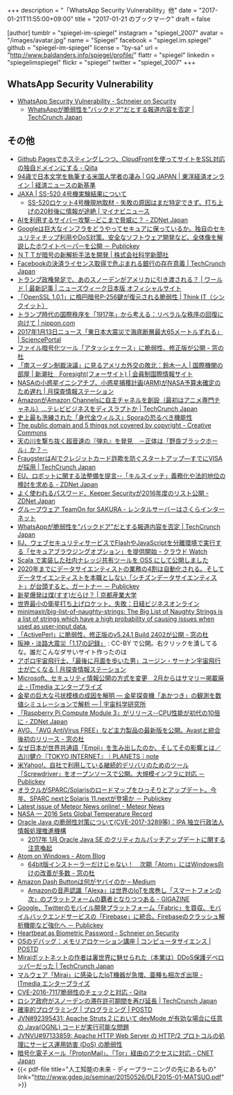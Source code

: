 +++
description = "「WhatsApp Security Vulnerability」他"
date = "2017-01-21T11:55:00+09:00"
title = "2017-01-21 のブックマーク"
draft = false

[author]
  tumblr = "spiegel-im-spiegel"
  instagram = "spiegel_2007"
  avatar = "/images/avatar.jpg"
  name = "Spiegel"
  facebook = "spiegel.im.spiegel"
  github = "spiegel-im-spiegel"
  license = "by-sa"
  url = "http://www.baldanders.info/spiegel/profile/"
  flattr = "spiegel"
  linkedin = "spiegelimspiegel"
  flickr = "spiegel"
  twitter = "spiegel_2007"
+++

## WhatsApp Security Vulnerability

- [WhatsApp Security Vulnerability - Schneier on Security](https://www.schneier.com/blog/archives/2017/01/whatsapp_securi.html)
    - [WhatsAppが脆弱性を”バックドア”だとする報道内容を否定 | TechCrunch Japan](http://jp.techcrunch.com/2017/01/15/20170113encrypted-messaging-platform-whatsapp-denies-backdoor-claim/)

## その他

- [Github Pagesでホスティングしつつ、CloudFrontを使ってサイトをSSL対応の独自ドメインにする - Qiita](http://qiita.com/kechol/items/9609e1ab4a673e05b613)
- [94歳で日本文学を執筆する米国人学者の凄み | GQ JAPAN | 東洋経済オンライン | 経済ニュースの新基準](http://toyokeizai.net/articles/-/152927)
- [JAXA | SS-520 4号機実験結果について](http://www.jaxa.jp/press/2017/01/20170115_ss-520-4_j.html)
    - [SS-520ロケット4号機現地取材 - 失敗の原因はまだ特定できず、打ち上げの20秒後に情報が途絶 | マイナビニュース](http://news.mynavi.jp/articles/2017/01/15/ss520_04_04/)
- [AIを利用するサイバー攻撃--どこまで脅威に？ - ZDNet Japan](http://japan.zdnet.com/article/35094938/)
- [Googleは巨大なインフラをどうやってセキュアに保っているか。独自のセキュリティチップ利用やDoS対策、安全なソフトウェア開発など、全体像を解説したホワイトペーパーを公開 － Publickey](http://www.publickey1.jp/blog/17/googledos.html)
- [ＮＴＴが暗号の新解析手法を開発 | 株式会社科学新聞社](http://sci-news.co.jp/news/%ef%bd%8e%ef%bd%94%ef%bd%94%e3%81%8c%e6%9a%97%e5%8f%b7%e3%81%ae%e6%96%b0%e8%a7%a3%e6%9e%90%e6%89%8b%e6%b3%95%e3%82%92%e9%96%8b%e7%99%ba/)
- [Facebookの決済ライセンス取得で危ぶまれる銀行の存在意義 | TechCrunch Japan](http://jp.techcrunch.com/2017/01/14/20170112what-facebooks-european-payment-license-could-mean-for-banks/)
- [トランプ政権発足で、あのスノーデンがアメリカに引き渡される？ | ワールド | 最新記事 | ニューズウィーク日本版 オフィシャルサイト](http://www.newsweekjapan.jp/stories/world/2017/01/post-6717.php)
- [「OpenSSL 1.0.1」に楕円暗号P-256鍵が復元される脆弱性 | Think IT（シンクイット）](https://thinkit.co.jp/news/bn/11235)
- [トランプ時代の国際秩序を「1917年」から考える：リベラルな秩序の回復に向けて | nippon.com](http://www.nippon.com/ja/in-depth/a05303/)
- [2017年1月13日ニュース「東日本大震災で海底断層最大65メートルずれる」 | SciencePortal](http://scienceportal.jst.go.jp/news/newsflash_review/newsflash/2017/01/20170113_02.html)
- [ファイル暗号化ツール「アタッシェケース」に脆弱性、修正版が公開 - 窓の杜](http://forest.watch.impress.co.jp/docs/news/1038941.html)
- [「南スーダン制裁決議」に見るアメリカ外交の敗北：鈴木一人 | 国際機関の部屋 | 新潮社　Foresight(フォーサイト) | 会員制国際情報サイト](http://www.fsight.jp/articles/-/41908)
- [NASAの小惑星イニシアチブ、小惑星捕獲計画(ARM)がNASA予算未確定のため遅れ | 月探査情報ステーション](http://moonstation.jp/blog/asteroidexp/asteroidinitiative/arm-mission-will-delay-due-to-uncertainty-of-2017-budget)
- [AmazonがAmazon Channelsに自主チャネルを創設（最初はアニメ専門チャネル）…テレビビジネスをディスラプトか | TechCrunch Japan](http://jp.techcrunch.com/2017/01/13/20170112amazon-launches-the-first-of-its-own-subscription-vod-channels-anime-strike/)
- [史上最も洗練された「身代金ウィルス」Sporaの恐るべき機能性](http://blogos.com/article/205763/)
- [The public domain and 5 things not covered by copyright - Creative Commons](https://creativecommons.org/2017/01/16/public-domain-5-things-not-covered-copyright/)
- [天の川を撃ち抜く超音速の『弾丸』を発見　－正体は「野良ブラックホール」か？－](http://www.nro.nao.ac.jp/news/2017/0116-yamada.html)
- [FraugsterはAIでクレジットカード詐欺を防ぐスタートアップ―すでにVISAが採用 | TechCrunch Japan](http://jp.techcrunch.com/2017/01/17/20170116fraugster/)
- [EU、ロボットに関する法整備を提言--「キルスイッチ」義務化や法的地位の検討を求める - ZDNet Japan](http://japan.zdnet.com/article/35095025/)
- [よく使われるパスワード、Keeper Securityが2016年度のリスト公開 - ZDNet Japan](http://japan.zdnet.com/article/35095018/)
- [グループウェア TeamOn for SAKURA - レンタルサーバーはさくらインターネット](http://www.sakura.ne.jp/function/teamon.html)
- [WhatsAppが脆弱性を”バックドア”だとする報道内容を否定 | TechCrunch Japan](http://jp.techcrunch.com/2017/01/15/20170113encrypted-messaging-platform-whatsapp-denies-backdoor-claim/)
- [IIJ、ウェブセキュリティサービスでFlashやJavaScriptを分離環境で実行する「セキュアブラウジングオプション」を提供開始 - クラウド Watch](http://cloud.watch.impress.co.jp/docs/news/1039162.html)
- [Scala で実装した社内ナレッジ共有ツールを OSS にして公開しました](http://tech.atware.co.jp/sharedocs/)
- [2020年までにデータサイエンティストの業務の4割は自動化される。そしてデータサイエンティストを本職としない「シチズンデータサイエンティスト」が台頭すると、ガートナー － Publickey](http://www.publickey1.jp/blog/17/20204.html)
- [新星爆発は煤(すす)だらけ？ | 京都産業大学](http://www.kyoto-su.ac.jp/news/20170116_859_nova_s.html)
- [世界最小の衛星打ち上げロケット、失敗：日経ビジネスオンライン](http://business.nikkeibp.co.jp/atcl/opinion/15/217467/011600042/?rt=nocnt)
- [minimaxir/big-list-of-naughty-strings: The Big List of Naughty Strings is a list of strings which have a high probability of causing issues when used as user-input data.](https://github.com/minimaxir/big-list-of-naughty-strings)
- [「ActivePerl」に脆弱性、修正版のv5.24.1 Build 2402が公開 - 窓の杜](http://forest.watch.impress.co.jp/docs/news/1039508.html)
- [阪神・淡路大震災「1.17の記録」](http://kobe117shinsai.jp/) : CC-BY で公開。右クリックを潰してるな。誰だこんなダサいサイト作ったのは
- [アポロ宇宙飛行士、「最後に月面を歩いた男」ユージン・サーナン宇宙飛行士が亡くなる | 月探査情報ステーション](http://moonstation.jp/blog/lunarexp/apollo/eugene-cernan-the-last-man-on-the-moon-dies)
- [Microsoft、セキュリティ情報公開の方式を変更　2月からはサマリー掲載廃止 - ITmedia エンタープライズ](http://www.itmedia.co.jp/enterprise/articles/1701/17/news071.html)
- [金星の巨大な弓状模様の成因を解明 ― 金星探査機「あかつき」の観測を数値シミュレーションで解析 ― | 宇宙科学研究所](http://www.isas.jaxa.jp/topics/000826.html)
- [「Raspberry Pi Compute Module 3」がリリース--CPU性能が初代の10倍に - ZDNet Japan](http://japan.zdnet.com/article/35095075/)
- [AVG、「AVG AntiVirus FREE」など主力製品の最新版を公開。Avastと統合後初のリリース - 窓の杜](http://forest.watch.impress.co.jp/docs/news/1039393.html)
- [なぜ日本が世界共通語「Emoji」を生み出したのか、そしてその影響とは／古川健介『TOKYO INTERNET』｜PLANETS｜note](https://note.mu/wakusei2nd/n/n562b7d525897)
- [米Yahoo!、自社で利用している継続的デリバリのためのツール「Screwdriver」をオープンソースで公開。大規模インフラに対応 － Publickey](http://www.publickey1.jp/blog/17/yahooscrewdriver.html)
- [オラクルがSPARC/Solarisのロードマップをひっそりとアップデート。今年、SPARC nextとSolaris 11.nextが登場か － Publickey](http://www.publickey1.jp/blog/17/sparcsolarissparc_nextsolaris_11next.html)
- [Latest issue of Meteor News online! - Meteor News](http://meteornews.org/latest-issue-meteor-news-online/)
- [NASA — 2016 Sets Global Temperature Record](http://nasa.tumblr.com/post/156043559159/2016-sets-global-temperature-record)
- [Oracle Java の脆弱性対策について(CVE-2017-3289等)：IPA 独立行政法人 情報処理推進機構](http://www.ipa.go.jp/security/ciadr/vul/20170118-jre.html)
    - [2017年 1月 Oracle Java SE のクリティカルパッチアップデートに関する注意喚起](http://www.jpcert.or.jp/at/2017/at170005.html)
- [Atom on Windows - Atom Blog](http://blog.atom.io/2017/01/18/atom-on-windows.html)
    - [64bit版インストーラーだけじゃない！　次期「Atom」にはWindows向けの改善が多数 - 窓の杜](http://forest.watch.impress.co.jp/docs/news/1039820.html)
- [Amazon Dash Buttonは何がヤバイのか – Medium](https://medium.com/@tokoroten/-4fb29f42041d)
    - [Amazonの音声認識「Alexa」は世界のIoTを席巻し「スマートフォンの次」のプラットフォームの覇者となりつつある - GIGAZINE](http://gigazine.net/news/20170117-amazon-alexa-expanding/)
- [Google、Twitterのモバイル開発プラットフォーム「Fabric」を買収、モバイルバックエンドサービスの「Firebase」に統合。Firebaseのクラッシュ解析機能など強化へ － Publickey](http://www.publickey1.jp/blog/17/googletwitterfabricfirebasefirebase.html)
- [Heartbeat as Biometric Password - Schneier on Security](https://www.schneier.com/blog/archives/2017/01/heartbeat_as_bi.html)
- [OSのデバッグ：メモリアロケーション講座 | コンピュータサイエンス | POSTD](http://postd.cc/debugging_your_operating_system/)
- [Miraiボットネットの作者は裏世界に魅せられた（本業は）DDoS保護デベロッパーだった | TechCrunch Japan](http://jp.techcrunch.com/2017/01/19/20170118mirai-botnet-creator-unmasked-as-ddos-protection-developer-tempted-by-the-dark-side/)
- [マルウェア「Mirai」に感染したIoT機器が急増、亜種も相次ぎ出現 - ITmedia エンタープライズ](http://www.itmedia.co.jp/enterprise/articles/1610/20/news061.html)
- [CVE-2016-7117脆弱性のチェックと対応 - Qiita](http://qiita.com/shouta-dev/items/64425cf12a0c6caf8b38)
- [ロシア政府がスノーデンの滞在許可期間を再び延長 | TechCrunch Japan](http://jp.techcrunch.com/2017/01/20/20170118russia-extends-snowdens-temporary-residency-for-few-more-years/)
- [確率的プログラミング | プログラミング | POSTD](http://postd.cc/probabilistic-programming/)
- [JVN#92395431: Apache Struts 2 において devMode が有効な場合に任意の Java(OGNL) コードが実行可能な問題](http://jvn.jp/jp/JVN92395431/)
- [JVNVU#97133859: Apache HTTP Web Server の HTTP/2 プロトコルの処理にサービス運用妨害 (DoS) の脆弱性](http://jvn.jp/vu/JVNVU97133859/)
- [暗号化電子メール「ProtonMail」、「Tor」経由のアクセスに対応 - CNET Japan](http://japan.cnet.com/news/service/35095289/)
- {{< pdf-file title="人工知能の未来 -­ ディープラーニングの先にあるもの" link="http://www.gdep.jp/seminar/20150526/DLF2015-01-MATSUO.pdf" >}}
